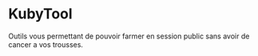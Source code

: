 # KubyTool
Outils vous permettant de pouvoir farmer en session public sans avoir de cancer a vos trousses.
